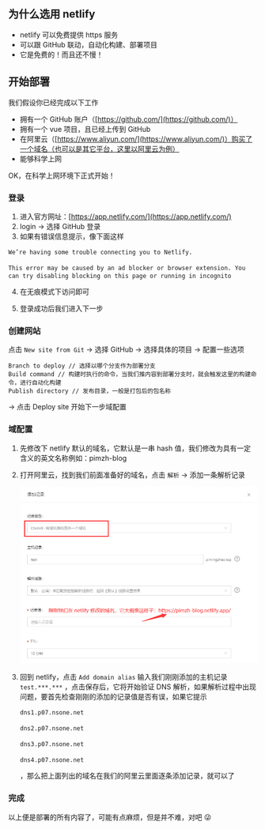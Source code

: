 ## 为什么选用 netlify

- netlify 可以免费提供 https 服务
- 可以跟 GitHub 联动，自动化构建、部署项目
- 它是免费的！而且还不慢！

## 开始部署

我们假设你已经完成以下工作

- 拥有一个 GitHub 账户（[https://github.com/](https://github.com/)）
- 拥有一个 vue 项目，且已经上传到 GitHub
- 在阿里云（[https://www.aliyun.com/](https://www.aliyun.com/)）购买了一个域名（也可以是其它平台，这里以阿里云为例）
- 能够科学上网

OK，在科学上网环境下正式开始！

### 登录

1. 进入官方网址：[https://app.netlify.com/](https://app.netlify.com/)
2. login -> 选择 GitHub 登录
3. 如果有错误信息提示，像下面这样

~~~
We’re having some trouble connecting you to Netlify.

This error may be caused by an ad blocker or browser extension. You can try disabling blocking on this page or running in incognito
~~~

4. 在无痕模式下访问即可

5. 登录成功后我们进入下一步

### 创建网站

点击 `New site from Git` -> 选择 GitHub -> 选择具体的项目 -> 配置一些选项

~~~
Branch to deploy // 选择以哪个分支作为部署分支
Build command // 构建时执行的命令，当我们推内容到部署分支时，就会触发这里的构建命令，进行自动化构建
Publish directory // 发布目录，一般是打包后的包名称
~~~

-> 点击 Deploy site 开始下一步域配置

### 域配置

1. 先修改下 netlify 默认的域名，它默认是一串 hash 值，我们修改为具有一定含义的英文名称例如：pimzh-blog

2. 打开阿里云，找到我们前面准备好的域名，点击 `解析` -> 添加一条解析记录

   ![aliyun](./images/aliyun.png)

3. 回到 netlify，点击 `Add domain alias` 输入我们刚刚添加的主机记录 `test.***.***` ，点击保存后，它将开始验证 DNS 解析，如果解析过程中出现问题，要首先检查刚刚的添加的记录值是否有误，如果它提示

   ~~~
   dns1.p07.nsone.net
   
   dns2.p07.nsone.net
   
   dns3.p07.nsone.net
   
   dns4.p07.nsone.net
   ~~~

   ，那么把上面列出的域名在我们的阿里云里面逐条添加记录，就可以了

### 完成

以上便是部署的所有内容了，可能有点麻烦，但是并不难，对吧 :stuck_out_tongue_winking_eye: